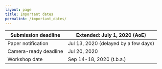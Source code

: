 ```yaml
---
layout: page
title: Important dates
permalink: /important_dates/
---
```




| Submission deadline   | Extended: July 1, 2020 (AoE) |
| --------------------- | ---------------------------- |
| Paper notification    | Jul 13, 2020 (delayed by a few days) |
| Camera-ready deadline | Jul 20, 2020                |
| Workshop date         | Sep 14-18, 2020 (t.b.a.)     |




​                   
